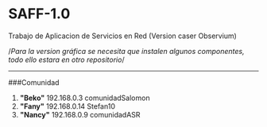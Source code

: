 # SAFF-1.0
Trabajo de Aplicacion de Servicios en Red (Version caser Observium)

/*Para la version gráfica se necesita que instalen algunos componentes, todo ello estara en otro repositorio*/

---
###Comunidad
1. **"Beko"** 192.168.0.3 comunidadSalomon
2. **"Fany"** 192.168.0.14 Stefan10
3. **"Nancy"** 192.168.0.9 comunidadASR

